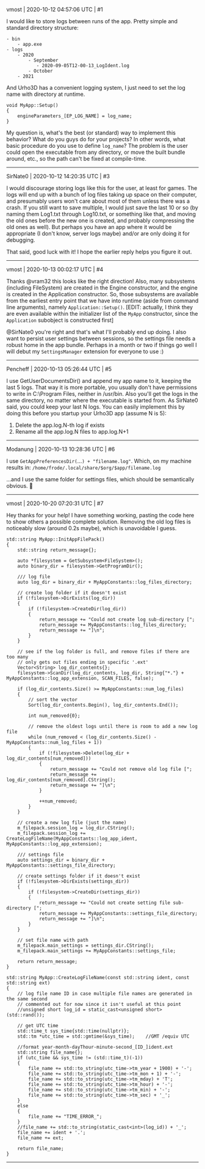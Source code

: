 vmost | 2020-10-12 04:57:06 UTC | #1

I would like to store logs between runs of the app. Pretty simple and standard directory structure:
```
- bin
    - app.exe
- logs
    - 2020
        - September
           - 2020-09-05T12-00-13_LogIdent.log
        - October
    - 2021
```
And Urho3D has a convenient logging system, I just need to set the log name with directory at runtime.
```
void MyApp::Setup()
{
    engineParameters_[EP_LOG_NAME] = log_name;
}
```

My question is, what's the best (or standard) way to implement this behavior? What do you guys do for your projects? In other words, what basic procedure do you use to define `log_name`? The problem is the user could open the executable from any directory, or move the built bundle around, etc., so the path can't be fixed at compile-time.

-------------------------

SirNate0 | 2020-10-12 14:20:35 UTC | #3

I would discourage storing logs like this for the user, at least for games. The logs will end up with a bunch of log files taking up space on their computer, and presumably users won't care about most of them unless there was a crash. If you still want to save multiple, I would just save the last 10 or so (by naming them Log1.txt through Log10.txt, or something like that, and moving the old ones before the new one is created, and probably compressing the old ones as well). But perhaps you have an app where it would be appropriate (I don't know, server logs maybe) and/or are only doing it for debugging.

That said, good luck with it! I hope the earlier reply helps you figure it out.

-------------------------

vmost | 2020-10-13 00:02:17 UTC | #4

Thanks @vram32 this looks like the right direction! Also, many subsystems (including FileSystem) are created in the Engine constructor, and the engine is created in the Application constructor. So, those subsystems are available from the earliest entry point that we have into runtime (aside from command line arguments), namely `Application::Setup()`. [EDIT: actually, I think they are even available within the initializer list of the `MyApp` constructor, since the `Application` subobject is constructed first]

@SirNate0 you're right and that's what I'll probably end up doing. I also want to persist user settings between sessions, so the settings file needs a robust home in the app bundle. Perhaps in a month or two if things go well I will debut my `SettingsManager` extension for everyone to use :)

-------------------------

Pencheff | 2020-10-13 05:26:44 UTC | #5

I use GetUserDocumentsDir() and append my app name to it, keeping the last 5 logs. That way it is more portable, you usually don't have permissions to write in C:\Program Files\, neither in /usr/bin. Also you'll get the logs in the same directory, no matter where the executable is started from. As SirNate0 said, you could keep your last N logs.
You can easily implement this by doing this before you startup your Urho3D app (assume N is 5):
1. Delete the app.log.N-th log if exists
2. Rename all the app.log.N files to app.log.N+1

-------------------------

Modanung | 2020-10-13 10:28:36 UTC | #6

I use `GetAppPreferencesDir(`...`) + "filename.log"`. Which, on my machine results in:
`/home/frode/.local/share/$org/$app/filename.log`

...and I use the same folder for settings files, which should be semantically obvious. :slightly_smiling_face:

-------------------------

vmost | 2020-10-20 07:20:31 UTC | #7

Hey thanks for your help! I have something working, pasting the code here to show others a possible complete solution. Removing the old log files is noticeably slow (around 0.2s maybe), which is unavoidable I guess.

```
std::string MyApp::InitAppFilePack()
{
    std::string return_message{};

    auto *filesystem = GetSubsystem<FileSystem>();
    auto binary_dir = filesystem->GetProgramDir();

    /// log file
    auto log_dir = binary_dir + MyAppConstants::log_files_directory;

    // create log folder if it doesn't exist
    if (!filesystem->DirExists(log_dir))
    {
        if (!filesystem->CreateDir(log_dir))
        {
            return_message += "Could not create log sub-directory [";
            return_message += MyAppConstants::log_files_directory;
            return_message += "]\n";
        }
    }

    // see if the log folder is full, and remove files if there are too many
    // only gets out files ending in specific '.ext'
    Vector<String> log_dir_contents{};
    filesystem->ScanDir(log_dir_contents, log_dir, String{"*."} + MyAppConstants::log_app_extension, SCAN_FILES, false);

    if (log_dir_contents.Size() >= MyAppConstants::num_log_files)
    {
        // sort the vector
        Sort(log_dir_contents.Begin(), log_dir_contents.End());

        int num_removed{0};

        // remove the oldest logs until there is room to add a new log file
        while (num_removed < (log_dir_contents.Size() - MyAppConstants::num_log_files + 1))
        {
            if (!filesystem->Delete(log_dir + log_dir_contents[num_removed]))
            {
                return_message += "Could not remove old log file [";
                return_message += log_dir_contents[num_removed].CString();
                return_message += "]\n";
            }

            ++num_removed;
        }
    }

    // create a new log file (just the name)
    m_filepack.session_log = log_dir.CString();
    m_filepack.session_log += CreateLogFileName(MyAppConstants::log_app_ident, MyAppConstants::log_app_extension);

    /// settings file
    auto settings_dir = binary_dir + MyAppConstants::settings_file_directory;

    // create settings folder if it doesn't exist
    if (!filesystem->DirExists(settings_dir))
    {
        if (!filesystem->CreateDir(settings_dir))
        {
            return_message += "Could not create setting file sub-directory [";
            return_message += MyAppConstants::settings_file_directory;
            return_message += "]\n";
        }
    }

    // set file name with path
    m_filepack.main_settings = settings_dir.CString();
    m_filepack.main_settings += MyAppConstants::settings_file;

    return return_message;
}

std::string MyApp::CreateLogFileName(const std::string ident, const std::string ext)
{
    // log file name ID in case multiple file names are generated in the same second
    // commented out for now since it isn't useful at this point
    //unsigned short log_id = static_cast<unsigned short>(std::rand());

    // get UTC time
    std::time_t sys_time{std::time(nullptr)};
    std::tm *utc_time = std::gmtime(&sys_time);    //GMT /equiv UTC

    //format year-month-dayThour-minute-second_[ID_]ident.ext
    std::string file_name{};
    if (utc_time && sys_time != (std::time_t)(-1))
    {
        file_name += std::to_string(utc_time->tm_year + 1900) + '-';
        file_name += std::to_string(utc_time->tm_mon + 1) + '-';
        file_name += std::to_string(utc_time->tm_mday) + 'T';
        file_name += std::to_string(utc_time->tm_hour) + '-';
        file_name += std::to_string(utc_time->tm_min) + '-';
        file_name += std::to_string(utc_time->tm_sec) + '_';
    }
    else
    {
        file_name += "TIME_ERROR_";
    }
    //file_name += std::to_string(static_cast<int>(log_id)) + '_';
    file_name += ident + '.';
    file_name += ext;

    return file_name;
}
```

-------------------------

